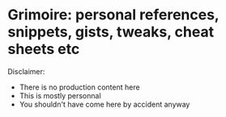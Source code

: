 # Grimoire: personal references, snippets, gists, tweaks, cheat sheets etc
Disclaimer:
- There is no production content here
- This is mostly personnal
- You shouldn't have come here by accident anyway